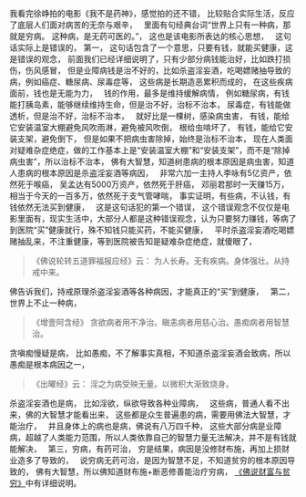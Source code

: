 我看完徐峥拍的电影《我不是药神》，感觉拍的还不错，
比较贴合实际生活，反应了底层人们面对病苦的无奈与艰辛，
&nbsp;
里面有句经典台词“世界上只有一种病，那就是穷病。 这种病，是无药可医的。”，
这也是该电影所表达的核心思想，
&nbsp;
这句话实际上是错误的，
第一，
这句话包含了一个意思，只要有钱，就能买健康，这是错误的观念，
前面我们已经详细说明了，只有少部分病钱能治好，比如跌打损伤，伤风感冒，
但是业障病钱是治不好的，比如杀盗淫妄酒，吃喝嫖赌抽导致的病，例如癌症、糖尿病、尿毒症等，
这些病是长期造恶累积而成的，
在这些疾病面前，钱也是无能为力，
&nbsp;
钱的作用，最多是维持缓解病情，
例如糖尿病，有钱能打胰岛素，能够继续维持生命，但是治不好，治标不治本，
尿毒症，有钱能做透析，但是治不好，治标不治本，
&nbsp;
就好比是一棵树，感染病虫害，
有钱，能给它安装温室大棚避免风吹雨淋，避免被风吹倒，
根给虫啃坏了，
有钱，能给它安装支架，避免倒下，
但是如果不把病虫害除掉，始终是治标不治本，
现在人类面对疑难杂症绝症，做的工作基本上是“安装温室大棚”和“安装支架”，而不是“除掉病虫害”，所以治标不治本，
佛有大智慧，知道树患病的根本原因是病虫害，知道人患病的根本原因是杀盗淫妄酒等病因，
&nbsp;
非常六加一主持人李咏有5亿资产，依然死于喉癌，
吴孟达有5000万资产，依然死于肝癌，
邓丽君那时一天赚15万，相当于今天的一百多万，依然死于支气管哮喘，
事实证明，有些病，不认钱，有钱依然无法买到健康，
&nbsp;
这是这句话犯的第一个错误，
这个错误观念不仅仅是电影里面有，现实生活中，大部分人都是这种错误观念，认为只要努力赚钱，等病了到医院“买”健康就行，殊不知钱只能买药，不能买健康，
&nbsp;
平时杀盗淫妄酒吃喝嫖赌抽乱来，不注重健康，等到医院被告知是疑难杂症绝症，就傻眼了，
&nbsp;
> 《佛说轮转五道罪福报应经》云：
> 为人长寿。无有疾病。身体强壮。从持戒中来。

佛告诉我们，持戒原理杀盗淫妄酒等各种病因，才能真正的“买”到健康，
&nbsp;
第二，世界上不止一种病，
> 《增壹阿含经》
> 贪欲病者用不净治。瞋恚病者用慈心治。愚痴病者用智慧治。

贪嗔痴慢疑是病，
比如愚痴，不了解事实真相，不知道杀盗淫妄酒会致病，所以愚痴是根本病因之一，
&nbsp;
> 《出曜经》云：
> 淫之为病受殃无量。以微积大渐致烧身。

杀盗淫妄酒也是病，
比如淫欲，纵欲导致各种业障病，
&nbsp;
这些病，普通人看不出来，佛的大智慧才能看出来，
这些都是众生普遍患的病，需要用佛法大智慧，才能治疗，
&nbsp;
并且身体上的病也是病，佛说有八万四千种，
这些大部分病是业障病，超越了人类能力范围，所以人类依靠自己的智慧力量无法解决，并不是有钱就能解决，
&nbsp;
第三，穷病，有药可治，
穷是结果，病因是没修财布施，再加上损财业造多了导致的，
&nbsp;
说穷病无药可治，是因为智慧不足，不知道贫穷的根本原因导致的，
佛有大智慧，所以佛知道财布施+断恶修善能治疗穷病，
[《佛说财富与贫穷》](https://7qrbxke2v5.k.topthink.com/@kmrvnqw2lx/mulu.html)中有详细说明。
